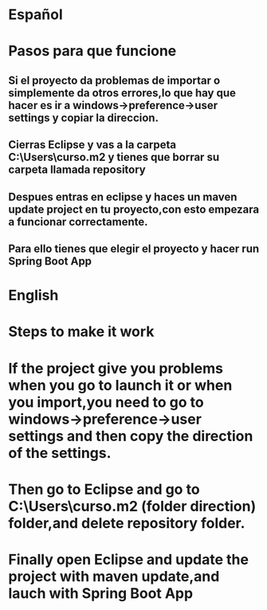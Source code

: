 # Español

# Pasos para que funcione

## Si el proyecto da problemas de importar o simplemente da otros errores,lo que hay que hacer es ir a windows->preference->user settings y copiar la direccion.

## Cierras Eclipse  y  vas a la carpeta C:\Users\curso\.m2 y tienes que borrar su carpeta llamada repository

## Despues entras en eclipse y haces un maven update project en tu proyecto,con esto empezara a funcionar correctamente.

## Para ello tienes que elegir el proyecto y hacer run Spring Boot App

# English

# Steps to make it work

# If the project give you problems when you go to launch it or when you import,you need to go to windows->preference->user settings and then copy the direction of the settings.

# Then go to Eclipse and go to C:\Users\curso\.m2 (folder direction) folder,and delete repository folder.

# Finally open Eclipse and update the project with maven update,and lauch with Spring Boot App

